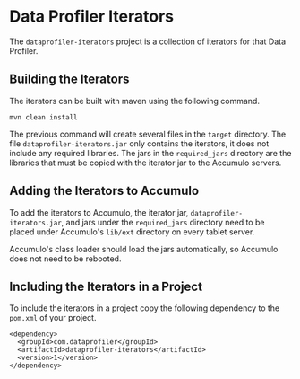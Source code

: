 # Data Profiler Iterators

The `dataprofiler-iterators` project is a collection of iterators for that Data Profiler.

## Building the Iterators

The iterators can be built with maven using the following command.

    mvn clean install

The previous command will create several files in the `target` directory. The file `dataprofiler-iterators.jar` only contains the iterators, it does not include any required libraries. The jars in the `required_jars` directory are the libraries that must be copied with the iterator jar to the Accumulo servers.

## Adding the Iterators to Accumulo

To add the iterators to Accumulo, the iterator jar, `dataprofiler-iterators.jar`, and jars under the `required_jars` directory need to be placed under Accumulo's `lib/ext` directory on every tablet server.

Accumulo's class loader should load the jars automatically, so Accumulo does not need to be rebooted.

## Including the Iterators in a Project

To include the iterators in a project copy the following dependency to the `pom.xml` of your project.

    <dependency>
      <groupId>com.dataprofiler</groupId>
      <artifactId>dataprofiler-iterators</artifactId>
      <version>1</version>
    </dependency>

